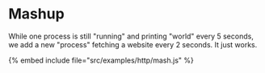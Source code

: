 # Mashup

While one process is still "running" and printing "world" every 5 seconds, we add a new "process"
fetching a website every 2 seconds. It just works.

{% embed include file="src/examples/http/mash.js" %}


